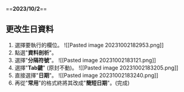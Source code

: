 ==**2023/10/2**==

## 更改生日資料
1. 選擇要執行的欄位。
	![[Pasted image 20231002182953.png]]
2. 點選"**資料剖析**"。
3. 選擇"**分隔符號**"。
	![[Pasted image 20231002183121.png]]
4. 選擇"**Tab鍵**" (原封不動)。
	![[Pasted image 20231002183205.png]]
5. 直接選擇"**日期**"。
	![[Pasted image 20231002183240.png]]
6. 再從"**常用**"的格式終將其改成"**簡短日期**"。(完成)